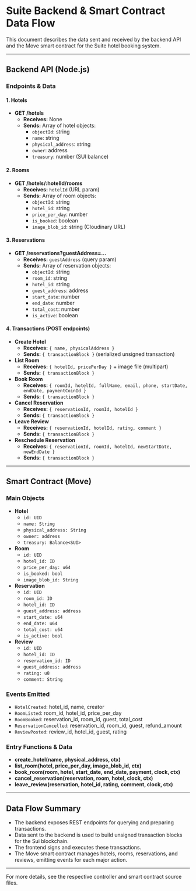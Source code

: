 # Suite Backend & Smart Contract Data Flow

This document describes the data sent and received by the backend API and the Move smart contract for the Suite hotel booking system.

---

## Backend API (Node.js)

### Endpoints & Data

#### 1. Hotels
- **GET /hotels**
  - **Receives:** None
  - **Sends:** Array of hotel objects:
    - `objectId`: string
    - `name`: string
    - `physical_address`: string
    - `owner`: address
    - `treasury`: number (SUI balance)

#### 2. Rooms
- **GET /hotels/:hotelId/rooms**
  - **Receives:** `hotelId` (URL param)
  - **Sends:** Array of room objects:
    - `objectId`: string
    - `hotel_id`: string
    - `price_per_day`: number
    - `is_booked`: boolean
    - `image_blob_id`: string (Cloudinary URL)

#### 3. Reservations
- **GET /reservations?guestAddress=...**
  - **Receives:** `guestAddress` (query param)
  - **Sends:** Array of reservation objects:
    - `objectId`: string
    - `room_id`: string
    - `hotel_id`: string
    - `guest_address`: address
    - `start_date`: number
    - `end_date`: number
    - `total_cost`: number
    - `is_active`: boolean

#### 4. Transactions (POST endpoints)
- **Create Hotel**
  - **Receives:** `{ name, physicalAddress }`
  - **Sends:** `{ transactionBlock }` (serialized unsigned transaction)
- **List Room**
  - **Receives:** `{ hotelId, pricePerDay }` + image file (multipart)
  - **Sends:** `{ transactionBlock }`
- **Book Room**
  - **Receives:** `{ roomId, hotelId, fullName, email, phone, startDate, endDate, paymentCoinId }`
  - **Sends:** `{ transactionBlock }`
- **Cancel Reservation**
  - **Receives:** `{ reservationId, roomId, hotelId }`
  - **Sends:** `{ transactionBlock }`
- **Leave Review**
  - **Receives:** `{ reservationId, hotelId, rating, comment }`
  - **Sends:** `{ transactionBlock }`
- **Reschedule Reservation**
  - **Receives:** `{ reservationId, roomId, hotelId, newStartDate, newEndDate }`
  - **Sends:** `{ transactionBlock }`

---

## Smart Contract (Move)

### Main Objects
- **Hotel**
  - `id: UID`
  - `name: String`
  - `physical_address: String`
  - `owner: address`
  - `treasury: Balance<SUI>`
- **Room**
  - `id: UID`
  - `hotel_id: ID`
  - `price_per_day: u64`
  - `is_booked: bool`
  - `image_blob_id: String`
- **Reservation**
  - `id: UID`
  - `room_id: ID`
  - `hotel_id: ID`
  - `guest_address: address`
  - `start_date: u64`
  - `end_date: u64`
  - `total_cost: u64`
  - `is_active: bool`
- **Review**
  - `id: UID`
  - `hotel_id: ID`
  - `reservation_id: ID`
  - `guest_address: address`
  - `rating: u8`
  - `comment: String`

### Events Emitted
- `HotelCreated`: hotel_id, name, creator
- `RoomListed`: room_id, hotel_id, price_per_day
- `RoomBooked`: reservation_id, room_id, guest, total_cost
- `ReservationCancelled`: reservation_id, room_id, guest, refund_amount
- `ReviewPosted`: review_id, hotel_id, guest, rating

### Entry Functions & Data
- **create_hotel(name, physical_address, ctx)**
- **list_room(hotel, price_per_day, image_blob_id, ctx)**
- **book_room(room, hotel, start_date, end_date, payment, clock, ctx)**
- **cancel_reservation(reservation, room, hotel, clock, ctx)**
- **leave_review(reservation, hotel_id, rating, comment, clock, ctx)**

---

## Data Flow Summary
- The backend exposes REST endpoints for querying and preparing transactions.
- Data sent to the backend is used to build unsigned transaction blocks for the Sui blockchain.
- The frontend signs and executes these transactions.
- The Move smart contract manages hotels, rooms, reservations, and reviews, emitting events for each major action.

---

For more details, see the respective controller and smart contract source files.
